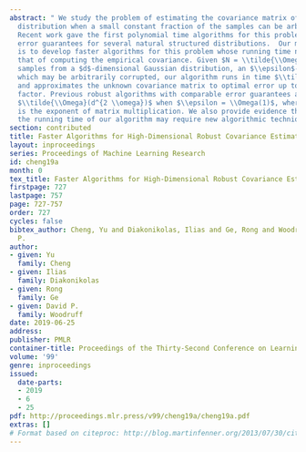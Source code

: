 ```yaml
---
abstract: " We study the problem of estimating the covariance matrix of a high-dimensional
  distribution when a small constant fraction of the samples can be arbitrarily corrupted.
  Recent work gave the first polynomial time algorithms for this problem with near-optimal
  error guarantees for several natural structured distributions.  Our main contribution
  is to develop faster algorithms for this problem whose running time nearly matches
  that of computing the empirical covariance. Given $N = \\tilde{\\Omega}(d^2/\\epsilon^2)$
  samples from a $d$-dimensional Gaussian distribution, an $\\epsilon$-fraction of
  which may be arbitrarily corrupted, our algorithm runs in time $\\tilde{O}(d^{3.26})/\\mathrm{poly}(\\epsilon)$
  and approximates the unknown covariance matrix to optimal error up to a logarithmic
  factor. Previous robust algorithms with comparable error guarantees all have runtimes
  $\\tilde{\\Omega}(d^{2 \\omega})$ when $\\epsilon = \\Omega(1)$, where $\\omega$
  is the exponent of matrix multiplication. We also provide evidence that improving
  the running time of our algorithm may require new algorithmic techniques. "
section: contributed
title: Faster Algorithms for High-Dimensional Robust Covariance Estimation
layout: inproceedings
series: Proceedings of Machine Learning Research
id: cheng19a
month: 0
tex_title: Faster Algorithms for High-Dimensional Robust Covariance Estimation
firstpage: 727
lastpage: 757
page: 727-757
order: 727
cycles: false
bibtex_author: Cheng, Yu and Diakonikolas, Ilias and Ge, Rong and Woodruff, David
  P.
author:
- given: Yu
  family: Cheng
- given: Ilias
  family: Diakonikolas
- given: Rong
  family: Ge
- given: David P.
  family: Woodruff
date: 2019-06-25
address: 
publisher: PMLR
container-title: Proceedings of the Thirty-Second Conference on Learning Theory
volume: '99'
genre: inproceedings
issued:
  date-parts:
  - 2019
  - 6
  - 25
pdf: http://proceedings.mlr.press/v99/cheng19a/cheng19a.pdf
extras: []
# Format based on citeproc: http://blog.martinfenner.org/2013/07/30/citeproc-yaml-for-bibliographies/
---
```

